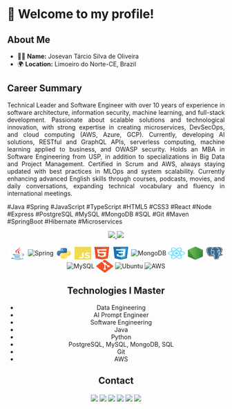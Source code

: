 # 👋 Welcome to my profile!

## About Me

- 👨‍💻 **Name:** Josevan Tárcio Silva de Oliveira
- 🌍 **Location:** Limoeiro do Norte-CE, Brazil

## Career Summary

<p align="justify">
Technical Leader and Software Engineer with over 10 years of experience in software architecture, information security, machine learning, and full-stack development. Passionate about scalable solutions and technological innovation, with strong expertise in creating microservices, DevSecOps, and cloud computing (AWS, Azure, GCP).
Currently, developing AI solutions, RESTful and GraphQL APIs, serverless computing, machine learning applied to business, and OWASP security. Holds an MBA in Software Engineering from USP, in addition to specializations in Big Data and Project Management. Certified in Scrum and AWS, always staying updated with best practices in MLOps and system scalability.
Currently enhancing advanced English skills through courses, podcasts, movies, and daily conversations, expanding technical vocabulary and fluency in international meetings.
</p>

#Java #Spring #JavaScript #TypeScript #HTML5 #CSS3 #React #Node #Express #PostgreSQL #MySQL #MongoDB #SQL #Git #Maven #SpringBoot #Hibernate #Microservices

<div align="center">
  <a href="https://github.com/josivantarcio">
    <img height="180em" src="https://github-readme-stats.vercel.app/api?username=josivantarcio&show_icons=true&theme=tokyonight&include_all_commits=true&count_private=true"/>
    <img height="180em" src="https://github-readme-stats.vercel.app/api/top-langs/?username=josivantarcio&layout=compact&langs_count=6&theme=tokyonight"/>
  </a>
</div>

<div align="center"><br>
  <img align="center" alt="Java" height="30" width="40" src="https://raw.githubusercontent.com/devicons/devicon/master/icons/java/java-original.svg">
  <img align="center" alt="Spring" height="30" width="40" src="https://img.icons8.com/color/48/000000/spring-logo.png">
  <img align="center" alt="Python" height="30" width="40" src="https://raw.githubusercontent.com/devicons/devicon/master/icons/python/python-original.svg">
  <img align="center" alt="JavaScript" height="30" width="40" src="https://raw.githubusercontent.com/devicons/devicon/master/icons/javascript/javascript-plain.svg">
  <img align="center" alt="HTML5" height="30" width="40" src="https://raw.githubusercontent.com/devicons/devicon/master/icons/html5/html5-original.svg">
  <img align="center" alt="CSS3" height="30" width="40" src="https://raw.githubusercontent.com/devicons/devicon/master/icons/css3/css3-original.svg">
  <img align="center" alt="MongoDB" height="30" width="40" src="https://img.icons8.com/color/48/000000/mongodb.png">
  <img align="center" alt="React" height="30" width="40" src="https://raw.githubusercontent.com/devicons/devicon/master/icons/react/react-original.svg">
  <img align="center" alt="Node.js" height="30" width="40" src="https://raw.githubusercontent.com/devicons/devicon/master/icons/nodejs/nodejs-original.svg">
  <img align="center" alt="PostgreSQL" height="30" width="40" src="https://raw.githubusercontent.com/devicons/devicon/master/icons/postgresql/postgresql-original.svg">
  <img align="center" alt="MySQL" height="30" width="40" src="https://img.icons8.com/color/48/000000/mysql-logo.png">
  <img align="center" alt="Git" height="30" width="40" src="https://raw.githubusercontent.com/devicons/devicon/master/icons/git/git-original.svg">
  <img align="center" alt="Ubuntu" height="30" src="https://img.icons8.com/color/48/000000/ubuntu.png">
  <img align="center" alt="AWS" height="30" width="40" src="https://img.icons8.com/color/48/000000/amazon-web-services.png">


## Technologies I Master

- Data Engineering
- AI Prompt Engineer
- Software Engineering
- Java
- Python
- PostgreSQL, MySQL, MongoDB, SQL
- Git
- AWS

## Contact

<div align="center" style="margin-top: 20px;">
  <a href="https://www.linkedin.com/in/josevanoliveira" target="_blank" title="LinkedIn"><img src="https://img.shields.io/badge/-LinkedIn-%230077B5?style=for-the-badge&logo=linkedin&logoColor=white"></a>
  <a href="https://www.instagram.com/josivantarcio/" target="_blank" title="Instagram"><img src="https://img.shields.io/badge/-Instagram-%23E4405F?style=for-the-badge&logo=instagram&logoColor=white"></a>
  <a href="https://t.me/josivantarcio" target="_blank" title="Telegram"><img src="https://img.shields.io/badge/-Telegram-%232CA5E0?style=for-the-badge&logo=telegram&logoColor=white"></a>
  <a href="mailto:josivantarcio@msn.com" target="_blank" title="Hotmail"><img src="https://img.shields.io/badge/-Hotmail-%23EA4335?style=for-the-badge&logo=hotmail&logoColor=white"></a>
  <a href="https://x.com/josivantarcio" target="_blank" title="X"><img src="https://img.shields.io/badge/-X-9cf?style=for-the-badge&logo=x&logoColor=white"></a>
  <a href="https://discord.com/users/735372665744916481" target="_blank" title="Discord"><img src="https://img.shields.io/badge/Discord-7289DA?style=for-the-badge&logo=discord&logoColor=white"></a>
</div>
